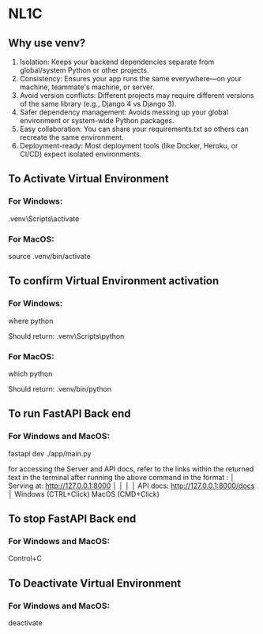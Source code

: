 # NL1C

## Why use venv?
1. Isolation: Keeps your backend dependencies separate from global/system Python or other projects.
2. Consistency: Ensures your app runs the same everywhere—on your machine, teammate's machine, or server.
3. Avoid version conflicts: Different projects may require different versions of the same library (e.g., Django 4 vs Django 3).
4. Safer dependency management: Avoids messing up your global environment or system-wide Python packages.
5. Easy collaboration: You can share your requirements.txt so others can recreate the same environment.
6. Deployment-ready: Most deployment tools (like Docker, Heroku, or CI/CD) expect isolated environments.

## To Activate Virtual Environment
### For Windows:
.venv\Scripts\activate
### For MacOS:
source .venv/bin/activate

## To confirm Virtual Environment activation
### For Windows:
where python

Should return:
.venv\Scripts\python

### For MacOS:
which python

Should return:
.venv/bin/python

## To run FastAPI Back end
### For Windows and MacOS:
fastapi dev ./app/main.py

for accessing the Server and API docs, refer to the links within the returned text in the terminal after running the above command in the format : 
 │  Serving at: http://127.0.0.1:8000                  │
 │                                                     │
 │  API docs: http://127.0.0.1:8000/docs               │
Windows (CTRL+Click) MacOS (CMD+Click) 

## To stop FastAPI Back end
### For Windows and MacOS:
Control+C

## To Deactivate Virtual Environment
### For Windows and MacOS:
deactivate
